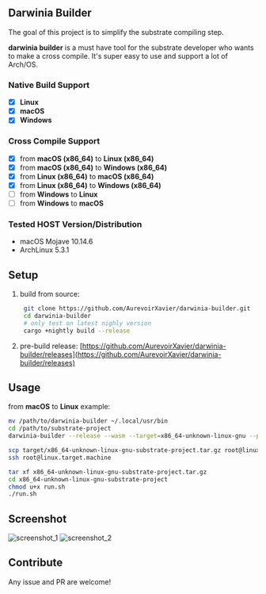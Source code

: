 ## **Darwinia Builder**

The goal of this project is to simplify the substrate compiling step. 

**darwinia builder** is a must have tool for the substrate developer who wants to make a cross compile. It's super easy to use and support a lot of Arch/OS.

### Native Build Support
- [x] **Linux**
- [x] **macOS**
- [x] **Windows**

### Cross Compile Support
- [x] from **macOS (x86_64)** to **Linux (x86_64)**
- [x] from **macOS (x86_64)** to **Windows (x86_64)**
- [x] from **Linux (x86_64)** to **macOS (x86_64)**
- [x] from **Linux (x86_64)** to **Windows (x86_64)**
- [ ] from **Windows** to **Linux**
- [ ] from **Windows** to **macOS**

### Tested HOST Version/Distribution
- macOS Mojave 10.14.6
- ArchLinux 5.3.1

## Setup

1. build from source:
   ```sh
	git clone https://github.com/AurevoirXavier/darwinia-builder.git
	cd darwinia-builder
	# only test on latest nighly version
	cargo +nightly build --release 
	```
   
2. pre-build release: [https://github.com/AurevoirXavier/darwinia-builder/releases](https://github.com/AurevoirXavier/darwinia-builder/releases)

## Usage

from **macOS** to **Linux** example:

```sh
mv /path/to/darwinia-builder ~/.local/usr/bin
cd /path/to/substrate-project
darwinia-builder --release --wasm --target=x86_64-unknown-linux-gnu --pack

scp target/x86_64-unknown-linux-gnu-substrate-project.tar.gz root@linux.target.machine:~/
ssh root@linux.target.machine

tar xf x86_64-unknown-linux-gnu-substrate-project.tar.gz
cd x86_64-unknown-linux-gnu-substrate-project
chmod u+x run.sh
./run.sh
```

## Screenshot

![screenshot_1](screenshot_1.png)
![screenshot_2](screenshot_2.png)

## Contribute

Any issue and PR are welcome!